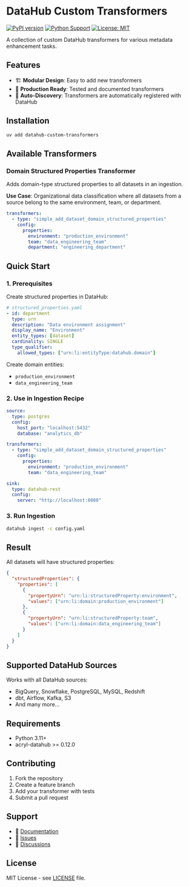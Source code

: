 # DataHub Custom Transformers

[![PyPI version](https://badge.fury.io/py/datahub-custom-transformers.svg)](https://badge.fury.io/py/datahub-custom-transformers)
[![Python Support](https://img.shields.io/pypi/pyversions/datahub-custom-transformers.svg)](https://pypi.org/project/datahub-custom-transformers/)
[![License: MIT](https://img.shields.io/badge/License-MIT-yellow.svg)](https://opensource.org/licenses/MIT)

A collection of custom DataHub transformers for various metadata enhancement tasks.

## Features

- 🏗️ **Modular Design**: Easy to add new transformers
- 🔧 **Production Ready**: Tested and documented transformers
- 🔌 **Auto-Discovery**: Transformers are automatically registered with DataHub

## Installation

```bash
uv add datahub-custom-transformers
```

## Available Transformers

### Domain Structured Properties Transformer

Adds domain-type structured properties to all datasets in an ingestion.

**Use Case**: Organizational data classification where all datasets from a source belong to the same environment, team, or department.

```yaml
transformers:
  - type: "simple_add_dataset_domain_structured_properties"
    config:
      properties:
        environment: "production_environment"
        team: "data_engineering_team"
        department: "engineering_department"
```

## Quick Start

### 1. Prerequisites

Create structured properties in DataHub:

```yaml
# structured_properties.yaml
- id: department
  type: urn
  description: "Data environment assignment"
  display_name: "Environment"
  entity_types: [dataset]
  cardinality: SINGLE
  type_qualifier:
    allowed_types: ["urn:li:entityType:datahub.domain"]
```

Create domain entities:
- `production_environment`
- `data_engineering_team`

### 2. Use in Ingestion Recipe

```yaml
source:
  type: postgres
  config:
    host_port: "localhost:5432"
    database: "analytics_db"

transformers:
  - type: "simple_add_dataset_domain_structured_properties"
    config:
      properties:
        environment: "production_environment"
        team: "data_engineering_team"

sink:
  type: datahub-rest
  config:
    server: "http://localhost:8080"
```

### 3. Run Ingestion

```bash
datahub ingest -c config.yaml
```

## Result

All datasets will have structured properties:

```json
{
  "structuredProperties": {
    "properties": [
      {
        "propertyUrn": "urn:li:structuredProperty:environment",
        "values": ["urn:li:domain:production_environment"]
      },
      {
        "propertyUrn": "urn:li:structuredProperty:team",
        "values": ["urn:li:domain:data_engineering_team"]
      }
    ]
  }
}
```

## Supported DataHub Sources

Works with all DataHub sources:
- BigQuery, Snowflake, PostgreSQL, MySQL, Redshift
- dbt, Airflow, Kafka, S3
- And many more...

## Requirements

- Python 3.11+
- acryl-datahub >= 0.12.0

## Contributing

1. Fork the repository
2. Create a feature branch
3. Add your transformer with tests
4. Submit a pull request

## Support

- 📖 [Documentation](https://github.com/your-org/datahub-custom-transformers#readme)
- 🐛 [Issues](https://github.com/your-org/datahub-custom-transformers/issues)
- 💬 [Discussions](https://github.com/your-org/datahub-custom-transformers/discussions)

## License

MIT License - see [LICENSE](LICENSE) file.